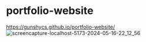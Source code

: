 # portfolio-website
https://gunshycs.github.io/portfolio-website/
![screencapture-localhost-5173-2024-05-16-22_12_56](https://github.com/gunshycs/portfolio-website/assets/70672556/7832cd41-acf5-4189-bdce-4ee824f99546)
